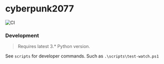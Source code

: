 # cyberpunk2077
![CI](https://github.com/rdok/cyberpunk2077-accessibility/workflows/CI/badge.svg)


### Development
> Requires latest 3.* Python version.

See `scripts` for developer commands. Such as `.\scripts\test-watch.ps1`
